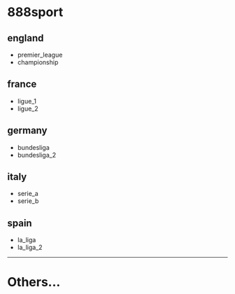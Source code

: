 # 888sport
## england
- premier_league
- championship

## france
- ligue_1
- ligue_2

## germany
- bundesliga
- bundesliga_2

## italy
- serie_a
- serie_b

## spain
- la_liga
- la_liga_2

------------------------------
# Others...